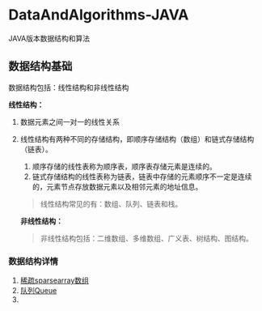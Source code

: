 # DataAndAlgorithms-JAVA
JAVA版本数据结构和算法

## 数据结构基础

数据结构包括：线性结构和非线性结构

**线性结构：**

1. 数据元素之间一对一的线性关系

2. 线性结构有两种不同的存储结构，即顺序存储结构（数组）和链式存储结构（链表）。

   1. 顺序存储的线性表称为顺序表，顺序表存储元素是连续的。
   2. 链式存储结构的线性表称为链表，链表中存储的元素顺序不一定是连续的，元素节点存放数据元素以及相邻元素的地址信息。

   > 线性结构常见的有：数组、队列、链表和栈。

   **非线性结构：**

   > 非线性结构包括：二维数组、多维数组、广义表、树结构、图结构。


### 数据结构详情

1. [稀疏sparsearray数组](./数据结构/稀疏数组.md)
1. [队列Queue](./数据结构/队列.md)
1. 
